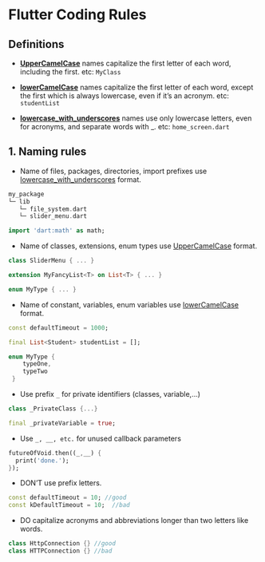
# Flutter Coding Rules

## Definitions
- <u>**UpperCamelCase**</u> names capitalize the first letter of each word, including the first. etc: `MyClass`

- <u>**lowerCamelCase**</u> names capitalize the first letter of each word, except the first which is always lowercase, even if it’s an acronym. etc: `studentList`

- <u>**lowercase_with_underscores**</u> names use only lowercase letters, even for acronyms, and separate words with _. etc: `home_screen.dart`

## 1. Naming rules 

 - Name of files, packages, directories, import prefixes use [lowercase_with_underscores](#definitions) format.
```dart
my_package
└─ lib
   └─ file_system.dart
   └─ slider_menu.dart

import 'dart:math' as math;
```

- Name of classes, extensions, enum types use [UpperCamelCase](#definitions) format. 

```dart
class SliderMenu { ... }

extension MyFancyList<T> on List<T> { ... }

enum MyType { ... } 
```

- Name of constant, variables, enum variables use [lowerCamelCase](#definitions) format.

```dart
const defaultTimeout = 1000;

final List<Student> studentList = [];

enum MyType { 
    typeOne,
    typeTwo
 } 
```

- Use prefix `_` for private identifiers (classes, variable,...) 
```dart
class _PrivateClass {...}

final _privateVariable = true;
```

- Use `_, __, etc.` for unused callback parameters
```dart
futureOfVoid.then((_,__) {
  print('done.');
});
```

- DON’T use prefix letters.<br>
```dart
const defaultTimeout = 10; //good
const kDefaultTimeout = 10;  //bad
```

- DO capitalize acronyms and abbreviations longer than two letters like words.
```dart
class HttpConnection {} //good
class HTTPConnection {} //bad
```


